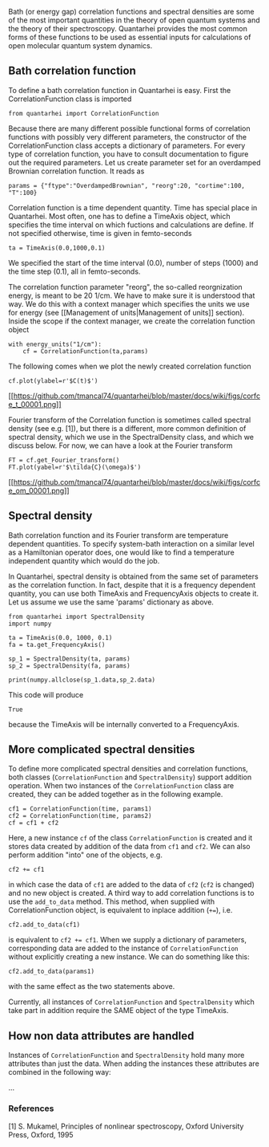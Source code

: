 Bath (or energy gap) correlation functions and spectral densities are some of the most important quantities in the theory of open quantum systems and the theory of their spectroscopy. Quantarhei provides the most common forms of these functions to be used as essential inputs for calculations of open molecular quantum system dynamics. 

## Bath correlation function

To define a bath correlation function in Quantarhei is easy. First the CorrelationFunction class is imported

    from quantarhei import CorrelationFunction

Because there are many different possible functional forms of correlation functions with possibly very different parameters, the constructor of the CorrelationFunction class accepts a dictionary of parameters. For every type of correlation function, you have to consult documentation to figure out the required parameters. Let us create parameter set for an overdamped Brownian correlation function. It reads as

    params = {"ftype":"OverdampedBrownian", "reorg":20, "cortime":100, "T":100}

Correlation function is a time dependent quantity. Time has special place in Quantarhei. Most often, one has to define a TimeAxis object, which specifies the time interval on which fuctions and calculations are define. If not specified otherwise, time is given in femto-seconds

    ta = TimeAxis(0.0,1000,0.1)

We specified the start of the time interval (0.0), number of steps (1000) and the time step (0.1), all in femto-seconds. 

The correlation function parameter "reorg", the so-called reorgnization energy, is meant to be 20 1/cm. We have to make sure it is understood that way. We do this with a context manager which specifies the units we use for energy (see [[Management of units|Management of units]] section). Inside the scope if the context manager, we create the correlation function object

    with energy_units("1/cm"):
        cf = CorrelationFunction(ta,params)

The following comes when we plot the newly created correlation function

    cf.plot(ylabel=r'$C(t)$')

[[https://github.com/tmancal74/quantarhei/blob/master/docs/wiki/figs/corfce_t_00001.png]]

Fourier transform of the Correlation function is sometimes called spectral density (see e.g. [1]), but there is a different, more common definition of spectral density, which we use in the SpectralDensity class, and which we discuss below. For now, we can have a look at the Fourier transform

    FT = cf.get_Fourier_transform()
    FT.plot(yabel=r'$\tilda{C}(\omega)$')

[[https://github.com/tmancal74/quantarhei/blob/master/docs/wiki/figs/corfce_om_00001.png]]

## Spectral density

Bath correlation function and its Fourier transform are temperature dependent quantities. To specify system-bath interaction on a similar level as a Hamiltonian operator does, one would like to find a temperature independent quantity which would do the job. 

In Quantarhei, spectral density is obtained from the same set of parameters as the correlation function. In fact, despite that it is a frequency dependent quantity, you can use both TimeAxis and FrequencyAxis objects to create it. Let us assume we use the same 'params' dictionary as above.

    from quantarhei import SpectralDensity
    import numpy

    ta = TimeAxis(0.0, 1000, 0.1)
    fa = ta.get_FrequencyAxis()

    sp_1 = SpectralDensity(ta, params)
    sp_2 = SpectralDensity(fa, params)

    print(numpy.allclose(sp_1.data,sp_2.data)

This code will produce 

    True

because the TimeAxis will be internally converted to a FrequencyAxis.

## More complicated spectral densities

To define more complicated spectral densities and correlation functions, both classes (`CorrelationFunction` and `SpectralDensity`) support addition operation. When two instances of the `CorrelationFunction` class are created, they can be added together as in the following example. 

    cf1 = CorrelationFunction(time, params1)
    cf2 = CorrelationFunction(time, params2)
    cf = cf1 + cf2

Here, a new instance `cf` of the class `CorrelationFunction` is created and it stores data created by addition of the data from `cf1` and `cf2`. We can also perform addition "into" one of the objects, e.g.

    cf2 += cf1

in which case the data of `cf1` are added to the data of `cf2` (`cf2` is changed) and no new object is created. A third way to add correlation functions is to use the `add_to_data` method. This method, when supplied with CorrelationFunction object, is equivalent to inplace addition (`+=`), i.e.

    cf2.add_to_data(cf1) 

is equivalent to `cf2 += cf1`. When we supply a dictionary of parameters, corresponding data are added to the instance of `CorrelationFunction` without explicitly creating a new instance. We can do something like this:

    cf2.add_to_data(params1) 

with the same effect as the two statements above.

Currently, all instances of `CorrelationFunction` and `SpectralDensity` which take part in addition require the SAME object of the type TimeAxis. 

## How non data attributes are handled

Instances of `CorrelationFunction` and `SpectralDensity` hold many more attributes than just the data. When adding the instances these attributes are combined in the following way:

...
 
### References

[1] S. Mukamel, Principles of nonlinear spectroscopy, Oxford University Press, Oxford, 1995


